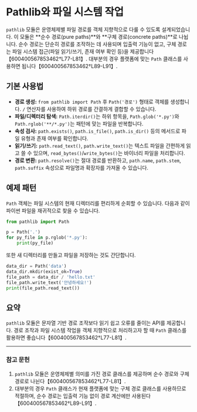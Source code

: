 # Pathlib와 파일 시스템 작업

`pathlib` 모듈은 운영체제별 파일 경로를 객체 지향적으로 다룰 수 있도록 설계되었습니다. 이 모듈은 **순수 경로(pure paths)**와 **구체 경로(concrete paths)**로 나뉩니다. 순수 경로는 단순히 경로를 조작하는 데 사용되며 입출력 기능이 없고, 구체 경로는 파일 시스템 접근(파일 읽기/쓰기, 존재 여부 확인 등)을 제공합니다【600400567853462†L77-L81】. 대부분의 경우 플랫폼에 맞는 `Path` 클래스를 사용하면 됩니다【600400567853462†L89-L91】.

## 기본 사용법

* **경로 생성:** `from pathlib import Path` 후 `Path('경로')` 형태로 객체를 생성합니다. `/` 연산자를 사용하여 하위 경로를 간결하게 결합할 수 있습니다.
* **파일/디렉터리 탐색:** `Path.iterdir()`는 하위 항목을, `Path.glob('*.py')`와 `Path.rglob('**/*.py')`는 패턴에 맞는 파일을 반복합니다.
* **속성 검사:** `path.exists()`, `path.is_file()`, `path.is_dir()` 등의 메서드로 파일 유형과 존재 여부를 확인합니다.
* **읽기/쓰기:** `path.read_text()`, `path.write_text()`는 텍스트 파일을 간편하게 읽고 쓸 수 있으며, `read_bytes()`/`write_bytes()`는 바이너리 파일을 처리합니다.
* **경로 변환:** `path.resolve()`는 절대 경로를 반환하고, `path.name`, `path.stem`, `path.suffix` 속성으로 파일명과 확장자를 가져올 수 있습니다.

## 예제 패턴

`Path` 객체는 파일 시스템의 현재 디렉터리를 편리하게 순회할 수 있습니다. 다음과 같이 파이썬 파일을 재귀적으로 찾을 수 있습니다.

```python
from pathlib import Path

p = Path('.')
for py_file in p.rglob('*.py'):
    print(py_file)
```

또한 새 디렉터리를 만들고 파일을 저장하는 것도 간단합니다.

```python
data_dir = Path('data')
data_dir.mkdir(exist_ok=True)
file_path = data_dir / 'hello.txt'
file_path.write_text('안녕하세요!')
print(file_path.read_text())
```

## 요약

`pathlib` 모듈은 문자열 기반 경로 조작보다 읽기 쉽고 오류를 줄이는 API를 제공합니다. 경로 조작과 파일 시스템 작업을 객체 지향적으로 처리하고자 할 때 `Path` 클래스를 활용하면 좋습니다【600400567853462†L77-L81】.

---

### 참고 문헌

1. `pathlib` 모듈은 운영체제별 의미를 가진 경로 클래스를 제공하며 순수 경로와 구체 경로로 나뉜다【600400567853462†L77-L81】.
2. 대부분의 경우 `Path` 클래스가 현재 플랫폼에 맞는 구체 경로 클래스를 사용하므로 적절하며, 순수 경로는 입출력 기능 없이 경로 계산에만 사용된다【600400567853462†L89-L91】.